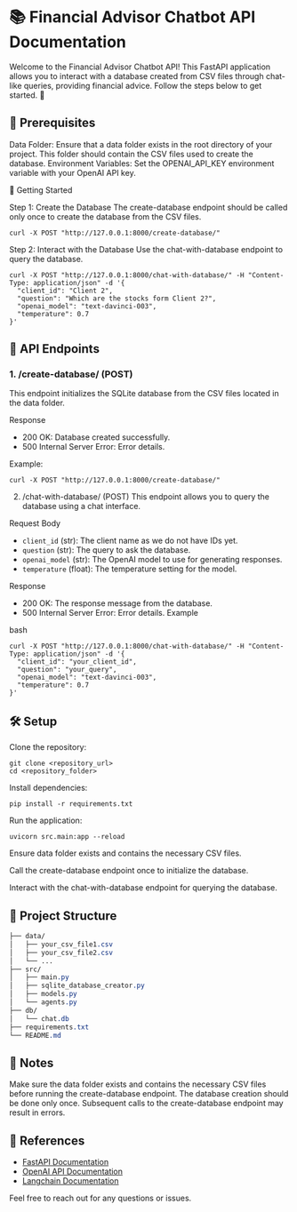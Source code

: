 # 📚 Financial Advisor Chatbot API Documentation
Welcome to the Financial Advisor Chatbot API! This FastAPI application allows you to interact with a database created from CSV files through chat-like queries, providing financial advice. Follow the steps below to get started. 🚀

## 📍 Prerequisites
Data Folder: Ensure that a data folder exists in the root directory of your project. This folder should contain the CSV files used to create the database.
Environment Variables: Set the OPENAI_API_KEY environment variable with your OpenAI API key.

🚀 Getting Started

Step 1: Create the Database
The create-database endpoint should be called only once to create the database from the CSV files.


```
curl -X POST "http://127.0.0.1:8000/create-database/"

```

Step 2: Interact with the Database
Use the chat-with-database endpoint to query the database.

```
curl -X POST "http://127.0.0.1:8000/chat-with-database/" -H "Content-Type: application/json" -d '{
  "client_id": "Client 2",
  "question": "Which are the stocks form Client 2?",
  "openai_model": "text-davinci-003",
  "temperature": 0.7
}'
```

## 📜 API Endpoints
### 1. /create-database/ (POST)
This endpoint initializes the SQLite database from the CSV files located in the data folder.

Response
* 200 OK: Database created successfully.
* 500 Internal Server Error: Error details.

Example:

```
curl -X POST "http://127.0.0.1:8000/create-database/"
```

2. /chat-with-database/ (POST)
This endpoint allows you to query the database using a chat interface.

Request Body
* `client_id` (str): The client name as we do not have IDs yet.
* `question` (str): The query to ask the database.
* `openai_model` (str): The OpenAI model to use for generating responses.
* `temperature` (float): The temperature setting for the model.

Response
* 200 OK: The response message from the database.
* 500 Internal Server Error: Error details.
Example

bash
```
curl -X POST "http://127.0.0.1:8000/chat-with-database/" -H "Content-Type: application/json" -d '{
  "client_id": "your_client_id",
  "question": "your_query",
  "openai_model": "text-davinci-003",
  "temperature": 0.7
}'
```

## 🛠️ Setup
Clone the repository:

```
git clone <repository_url>
cd <repository_folder>
```

Install dependencies:

```
pip install -r requirements.txt
```

Run the application:

```
uvicorn src.main:app --reload
```

Ensure data folder exists and contains the necessary CSV files.

Call the create-database endpoint once to initialize the database.

Interact with the chat-with-database endpoint for querying the database.

## 📂 Project Structure


```css
├── data/
│   ├── your_csv_file1.csv
│   ├── your_csv_file2.csv
│   └── ...
├── src/
│   ├── main.py
│   ├── sqlite_database_creator.py
│   ├── models.py
│   └── agents.py
├── db/
│   └── chat.db
├── requirements.txt
└── README.md
```

## 📝 Notes

Make sure the data folder exists and contains the necessary CSV files before running the create-database endpoint.
The database creation should be done only once. Subsequent calls to the create-database endpoint may result in errors.

## 🔗 References
* [FastAPI Documentation](https://fastapi.tiangolo.com/)
* [OpenAI API Documentation](https://platform.openai.com/docs/models) 
* [Langchain Documentation](https://www.langchain.com/)

Feel free to reach out for any questions or issues.